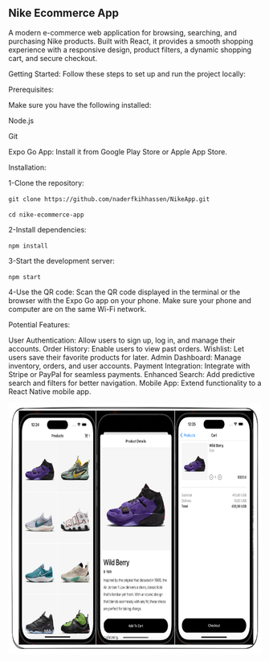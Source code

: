 ## Nike Ecommerce App
A modern e-commerce web application for browsing, searching, and purchasing Nike products. Built with React, it provides a smooth shopping experience with a responsive design, product filters, a dynamic shopping cart, and secure checkout.


Getting Started:
Follow these steps to set up and run the project locally:

Prerequisites:

Make sure you have the following installed:

Node.js

Git

Expo Go App: Install it from Google Play Store or Apple App Store.

Installation:

1-Clone the repository:

`git clone https://github.com/naderfkihhassen/NikeApp.git`

`cd nike-ecommerce-app`

2-Install dependencies:

`npm install`

3-Start the development server:

`npm start`

4-Use the QR code:
Scan the QR code displayed in the terminal or the browser with the Expo Go app on your phone.
Make sure your phone and computer are on the same Wi-Fi network.



Potential Features:

User Authentication: Allow users to sign up, log in, and manage their accounts.
Order History: Enable users to view past orders.
Wishlist: Let users save their favorite products for later.
Admin Dashboard: Manage inventory, orders, and user accounts.
Payment Integration: Integrate with Stripe or PayPal for seamless payments.
Enhanced Search: Add predictive search and filters for better navigation.
Mobile App: Extend functionality to a React Native mobile app.







<img src="./ss.png" height="500" width="700"/>
